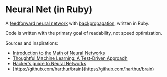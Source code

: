 Neural Net (in Ruby)
===

A [feedforward neural network](http://en.wikipedia.org/wiki/Feedforward_neural_network) with [backpropagation](http://en.wikipedia.org/wiki/Backpropagation), written in Ruby.

Code is written with the primary goal of readability, not speed optimization.

Sources and inspirations:

- [Introduction to the Math of Neural Networks](http://www.amazon.com/Introduction-Math-Neural-Networks-Heaton-ebook/dp/B00845UQL6)
- [Thoughtful Machine Learning: A Test-Driven Approach](http://www.amazon.com/Thoughtful-Machine-Learning-Test-Driven-Approach/dp/1449374069)
- [Hacker's guide to Neural Networks](http://karpathy.github.io/neuralnets/)
- [https://github.com/harthur/brain](https://github.com/harthur/brain)
